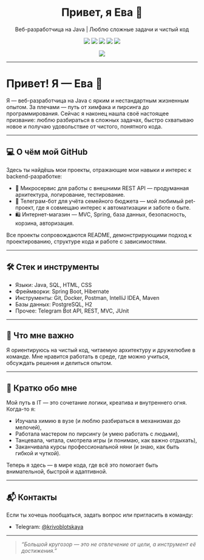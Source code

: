 <h1 align="center">Привет, я Ева 👋</h1>
<p align="center">
  Веб-разработчица на Java | Люблю сложные задачи и чистый код
</p>

<p align="center">
  <img src="https://img.shields.io/badge/Java-ED8B00?style=for-the-badge&logo=java&logoColor=white"/>
  <img src="https://img.shields.io/badge/Spring-6DB33F?style=for-the-badge&logo=spring&logoColor=white"/>
  <img src="https://img.shields.io/badge/PostgreSQL-4169E1?style=for-the-badge&logo=postgresql&logoColor=white"/>
  <img src="https://img.shields.io/badge/Docker-2496ED?style=for-the-badge&logo=docker&logoColor=white"/>
  <img src="https://img.shields.io/badge/Telegram%20Bot-2CA5E0?style=for-the-badge&logo=telegram&logoColor=white"/>
</p>

<p align="center">
  <a href="https://t.me/krivoblotskaya">
    <img src="https://img.shields.io/badge/Telegram-%40krivoblotskaya-2CA5E0?style=flat-square&logo=telegram&logoColor=white"/>
  </a>
</p>

---

# Привет! Я — Ева 👋

Я — веб-разработчица на Java с ярким и нестандартным жизненным опытом. За плечами — путь от химфака и пирсинга до программирования. Сейчас я наконец нашла своё настоящее призвание: люблю разбираться в сложных задачах, быстро схватываю новое и получаю удовольствие от чистого, понятного кода.

---

## 💻 О чём мой GitHub

Здесь ты найдёшь мои проекты, отражающие мои навыки и интерес к backend-разработке:

- 🧩 Микросервис для работы с внешними REST API — продуманная архитектура, логирование, тестирование.
- 💸 Телеграм-бот для учёта семейного бюджета — мой любимый pet-проект, где я совмещаю интерес к автоматизации и заботе о быте.
- 🛍 Интернет-магазин — MVC, Spring, база данных, безопасность, корзина, авторизация.

Все проекты сопровождаются README, демонстрирующими подход к проектированию, структуре кода и работе с зависимостями.

---

## 🛠️ Стек и инструменты

- Языки: Java, SQL, HTML, CSS  
- Фреймворки: Spring Boot, Hibernate  
- Инструменты: Git, Docker, Postman, IntelliJ IDEA, Maven  
- Базы данных: PostgreSQL, H2  
- Прочее: Telegram Bot API, REST, MVC, JUnit

---

## 🎯 Что мне важно

Я ориентируюсь на чистый код, читаемую архитектуру и дружелюбие в команде. Мне нравится работать в среде, где можно учиться, обсуждать решения и делиться опытом.

---

## 🌱 Кратко обо мне

Мой путь в IT — это сочетание логики, креатива и внутреннего огня. Когда-то я:

- Изучала химию в вузе (и люблю разбираться в механизмах до мелочей),
- Работала мастером по пирсингу (и умею работать с людьми),
- Танцевала, читала, смотрела игры (и понимаю, как важно отдыхать),
- Заканчивала курсы профессиональной няни (и знаю, как быть гибкой и чуткой).

Теперь я здесь — в мире кода, где всё это помогает быть внимательной, быстрой и адаптивной.

---

## 📬 Контакты

Если ты хочешь пообщаться, задать вопрос или пригласить в команду:

- Telegram: [@krivoblotskaya](https://t.me/krivoblotskaya)

---

> _“Большой кругозор — это не отвлечение от цели, а инструмент её достижения.”_
